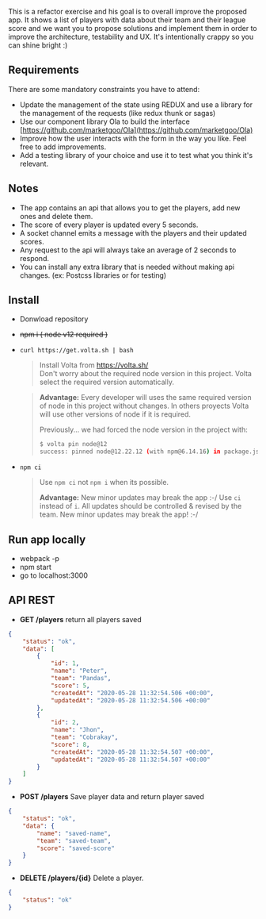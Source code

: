This is a refactor exercise and his goal is to overall improve the proposed app. It shows a list of players with data about their team and their league score and we want you to propose solutions and implement them in order to improve the architecture, testability and UX. It's intentionally crappy so you can shine bright :)

## Requirements

There are some mandatory constraints you have to attend:

-   Update the management of the state using REDUX and use a library for the management of the requests (like redux thunk or sagas)
-   Use our component library Ola to build the interface [https://github.com/marketgoo/Ola](https://github.com/marketgoo/Ola)
-   Improve how the user interacts with the form in the way you like. Feel free to add improvements.
-   Add a testing library of your choice and use it to test what you think it's relevant.

## Notes

-   The app contains an api that allows you to get the players, add new ones and delete them.
-   The score of every player is updated every 5 seconds.
-   A socket channel emits a message with the players and their updated scores.
-   Any request to the api will always take an average of 2 seconds to respond.
-   You can install any extra library that is needed without making api changes. (ex: Postcss libraries or for testing)

## Install

-   Donwload repository
-   ~~npm i ( node v12 required )~~

-   `curl https://get.volta.sh | bash`

    > Install Volta from https://volta.sh/ <br />
    > Don't worry about the required node version in this project. Volta select the required version automatically.

    > **Advantage:** Every developer will uses the same required version of node in this project without changes.
    > In others proyects Volta will use other versions of node if it is required.
    >
    > Previously... we had forced the node version in the project with:
    >
    > ```bash
    > $ volta pin node@12
    > success: pinned node@12.22.12 (with npm@6.14.16) in package.json
    > ```

-   `npm ci`

    > Use `npm ci` not `npm i` when its possible.
    >
    > **Advantage:** New minor updates may break the app :-/ Use `ci` instead of `i`. All updates should be controlled & revised by the team.
    > New minor updates may break the app! :-/

## Run app locally

-   webpack -p
-   npm start
-   go to localhost:3000

## API REST

-   **GET /players** return all players saved

```json
{
    "status": "ok",
    "data": [
        {
            "id": 1,
            "name": "Peter",
            "team": "Pandas",
            "score": 5,
            "createdAt": "2020-05-28 11:32:54.506 +00:00",
            "updatedAt": "2020-05-28 11:32:54.506 +00:00"
        },
        {
            "id": 2,
            "name": "Jhon",
            "team": "Cobrakay",
            "score": 8,
            "createdAt": "2020-05-28 11:32:54.507 +00:00",
            "updatedAt": "2020-05-28 11:32:54.507 +00:00"
        }
    ]
}
```

-   **POST /players** Save player data and return player saved

```json
{
    "status": "ok",
    "data": {
        "name": "saved-name",
        "team": "saved-team",
        "score": "saved-score"
    }
}
```

-   **DELETE /players/{id}** Delete a player.

```json
{
    "status": "ok"
}
```
